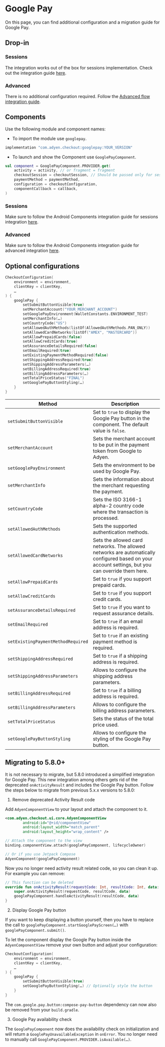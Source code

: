 # Google Pay
On this page, you can find additional configuration and a migration guide for Google Pay.

## Drop-in
### Sessions
The integration works out of the box for sessions implementation. Check out the integration guide [here](https://docs.adyen.com/online-payments/build-your-integration/sessions-flow/?platform=Android&integration=Drop-in).

### Advanced
There is no additional configuration required. Follow the [Advanced flow integration guide](https://docs.adyen.com/online-payments/build-your-integration/advanced-flow/?platform=Android&integration=Drop-in).

## Components
Use the following module and component names:
- To import the module use `googlepay`.

```groovy
implementation "com.adyen.checkout:googlepay:YOUR_VERSION"
```

- To launch and show the Component use `GooglePayComponent`.

```kotlin
val component = GooglePayComponent.PROVIDER.get(
    activity = activity, // or fragment = fragment
    checkoutSession = checkoutSession, // Should be passed only for sessions
    paymentMethod = paymentMethod,
    configuration = checkoutConfiguration,
    componentCallback = callback,
)
```

### Sessions
Make sure to follow the Android Components integration guide for sessions integration [here](https://docs.adyen.com/online-payments/build-your-integration/sessions-flow?platform=Android&integration=Components).

### Advanced
Make sure to follow the Android Components integration guide for advanced integration [here](https://docs.adyen.com/online-payments/build-your-integration/advanced-flow/?platform=Android&integration=Components).

## Optional configurations

```kotlin
CheckoutConfiguration(
    environment = environment,
    clientKey = clientKey,
    …
) {
    googlePay {
        setSubmitButtonVisible(true)
        setMerchantAccount("YOUR_MERCHANT_ACCOUNT")
        setGooglePayEnvironment(WalletConstants.ENVIRONMENT_TEST)
        setMerchantInfo(…)
        setCountryCode("US")
        setAllowedAuthMethods(listOf(AllowedAuthMethods.PAN_ONLY))
        setAllowedCardNetworks(listOf("AMEX", "MASTERCARD"))
        setAllowPrepaidCards(false)
        setAllowCreditCards(true)
        setAssuranceDetailsRequired(false)
        setEmailRequired(true)
        setExistingPaymentMethodRequired(false)
        setShippingAddressRequired(true)
        setShippingAddressParameters(…)
        setBillingAddressRequired(true)
        setBillingAddressParameters(…)
        setTotalPriceStatus("FINAL")
        setGooglePayButtonStyling(…)
    }
}
```

| Method                             | Description                                                                                                                                       |
|------------------------------------|---------------------------------------------------------------------------------------------------------------------------------------------------|
| `setSubmitButtonVisible`           | Set to `true` to display the Google Pay button in the component. The default value is `false`.                                                    |
| `setMerchantAccount`               | Sets the merchant account to be put in the payment token from Google to Adyen.                                                                    |
| `setGooglePayEnvironment`          | Sets the environment to be used by Google Pay.                                                                                                    |
| `setMerchantInfo`                  | Sets the information about the merchant requesting the payment.                                                                                   |
| `setCountryCode`                   | Sets the ISO 3166-1 alpha-2 country code where the transaction is processed.                                                                      |
| `setAllowedAuthMethods`            | Sets the supported authentication methods.                                                                                                        |
| `setAllowedCardNetworks`           | Sets the allowed card networks. The allowed networks are automatically configured based on your account settings, but you can override them here. |
| `setAllowPrepaidCards`             | Set to `true` if you support prepaid cards.                                                                                                       |
| `setAllowCreditCards`              | Set to `true` if you support credit cards.                                                                                                        |
| `setAssuranceDetailsRequired`      | Set to `true` if you want to request assurance details.                                                                                           |
| `setEmailRequired`                 | Set to `true` if an email address is required.                                                                                                    |
| `setExistingPaymentMethodRequired` | Set to `true` if an existing payment method is required.                                                                                          |
| `setShippingAddressRequired`       | Set to `true` if a shipping address is required.                                                                                                  |
| `setShippingAddressParameters`     | Allows to configure the shipping address parameters.                                                                                              |
| `setBillingAddressRequired`        | Set to `true` if a billing address is required.                                                                                                   |
| `setBillingAddressParameters`      | Allows to configure the billing address parameters.                                                                                               |
| `setTotalPriceStatus`              | Sets the status of the total price used.                                                                                                          |
| `setGooglePayButtonStyling`        | Allows to configure the styling of the Google Pay button.                                                                                         |

## Migrating to 5.8.0+
It is not necessary to migrate, but 5.8.0 introduced a simplified integration for Google Pay. This new integration among others gets rid of the deprecated `onActivityResult` and includes the Google Pay button. Follow the steps below to migrate from previous 5.x.x versions to 5.8.0:

1. Remove deprecated Activity Result code

Add `AdyenComponentView` to your layout and attach the component to it.
```xml
<com.adyen.checkout.ui.core.AdyenComponentView
        android:id="@+id/componentView"
        android:layout_width="match_parent"
        android:layout_height="wrap_content" />
```
```kotlin
// Attach the component to the view
binding.componentView.attach(googlePayComponent, lifecycleOwner)

// Or if you use Jetpack Compose
AdyenComponent(googlePayComponent)
```

Now you no longer need activity result related code, so you can clean it up. For example you can remove:
```kotlin
// This function can be deleted
override fun onActivityResult(requestCode: Int, resultCode: Int, data: Intent?) {
    super.onActivityResult(requestCode, resultCode, data)
    googlePayComponent.handleActivityResult(resultCode, data)
}
```

2. Display Google Pay button

If you want to keep displaying a button yourself, then you have to replace the call to `googlePayComponent.startGooglePayScreen(…)` with `googlePayComponent.submit()`.

To let the component display the Google Pay button inside the `AdyenComponentView` remove your own button and adjust your configuration:
```kotlin
CheckoutConfiguration(
    environment = environment,
    clientKey = clientKey,
    …
) {
    googlePay {
        setSubmitButtonVisible(true)
        setGooglePayButtonStyling(…) // Optionally style the button
    }
}
```

The `com.google.pay.button:compose-pay-button` dependency can now also be removed from your `build.gradle`.

3. Google Pay availability check

The `GooglePayComponent` now does the availability check on initialization and will return a `GooglePayUnavailableException` in `onError`. You no longer need to manually call `GooglePayComponent.PROVIDER.isAvailable(…)`.
